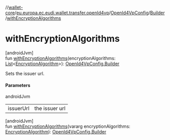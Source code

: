 //[wallet-core](../../../../index.md)/[eu.europa.ec.eudi.wallet.transfer.openId4vp](../../index.md)/[OpenId4VpConfig](../index.md)/[Builder](index.md)/[withEncryptionAlgorithms](with-encryption-algorithms.md)

# withEncryptionAlgorithms

[androidJvm]\
fun [withEncryptionAlgorithms](with-encryption-algorithms.md)(encryptionAlgorithms: [List](https://kotlinlang.org/api/latest/jvm/stdlib/kotlin-stdlib/kotlin.collections/-list/index.html)&lt;[EncryptionAlgorithm](../../-encryption-algorithm/index.md)&gt;): [OpenId4VpConfig.Builder](index.md)

Sets the issuer url.

#### Parameters

androidJvm

| | |
|---|---|
| issuerUrl | the issuer url |

[androidJvm]\
fun [withEncryptionAlgorithms](with-encryption-algorithms.md)(vararg encryptionAlgorithms: [EncryptionAlgorithm](../../-encryption-algorithm/index.md)): [OpenId4VpConfig.Builder](index.md)
